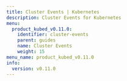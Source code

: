 ```yaml
---
title: Cluster Events | Kubernetes
description: Cluster Events for Kubernetes
menu:
  product_kubed_v0.11.0:
    identifier: cluster-events
    parent: guides
    name: Cluster Events
    weight: 15
menu_name: product_kubed_v0.11.0
info:
  version: v0.11.0
---
```


